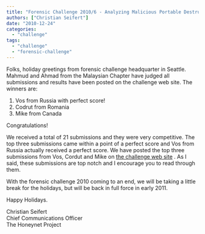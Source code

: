 ```yaml
---
title: "Forensic Challenge 2010/6 - Analyzing Malicious Portable Destructive Files - The winners are ..."
authors: ["Christian Seifert"]
date: "2010-12-24"
categories: 
  - "challenge"
tags: 
  - "challenge"
  - "forensic-challenge"
---
```


Folks, holiday greetings from forensic challenge headquarter in Seattle. Mahmud and Ahmad from the Malaysian Chapter have judged all submissions and results have been posted on the challenge web site. The winners are:  
  
1. Vos from Russia with perfect score!  
2. Codrut from Romania  
3. Mike from Canada  
  
Congratulations!  
  
We received a total of 21 submissions and they were very competitive. The top three submissions came within a point of a perfect score and Vos from Russia actually received a perfect score. We have posted the top three submissions from Vos, Cordut and Mike on [the challenge web site](https://honeynet.org/challenges/2010_6_malicious_pdf) . As I said, these submissions are top notch and I encourage you to read through them.  
  
With the forensic challenge 2010 coming to an end, we will be taking a little break for the holidays, but will be back in full force in early 2011. 
  
Happy Holidays.  
  
Christian Seifert  
Chief Communications Officer  
The Honeynet Project
